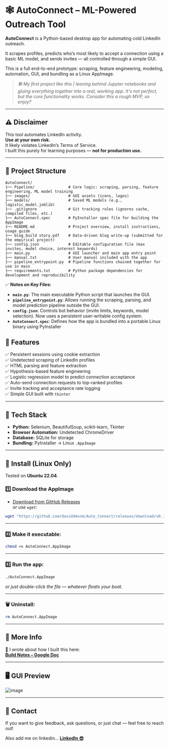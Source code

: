 # 🕸️ **AutoConnect – ML-Powered Outreach Tool**

**AutoConnect** is a Python-based desktop app for automating cold LinkedIn outreach.

It scrapes profiles, predicts who’s most likely to accept a connection using a basic ML model, and sends invites — all controlled through a simple GUI.

This is a full end-to-end prototype: scraping, feature engineering, modeling, automation, GUI, and bundling as a Linux AppImage.

>*🛠️ My first project like this | leaving behind Jupyter notebooks and gluing everything together into a real, working app. It's not perfect, but the core functionality works. Consider this a rough MVP, so enjoy?*


---

## ⚠️ **Disclaimer**

This tool automates LinkedIn activity.  
**Use at your own risk.**  
It likely violates LinkedIn’s Terms of Service.  
I built this purely for learning purposes — **not for production use.**

---

## 📂 **Project Structure**

```
AutoConnect/
├── Pipeline/               # Core logic: scraping, parsing, feature engineering, ML model training
├── images/                 # GUI assets (icons, logos)
├── models/                 # Saved ML models (e.g., logistic_model.joblib)
├── .gitignore              # Git tracking rules (ignores cache, compiled files, etc.)
├── AutoConnect.spec        # PyInstaller spec file for building the AppImage
├── README.md               # Project overview, install instructions, usage guide
├── blog_build story.pdf    # Data-driven blog write-up (submitted for the empirical project)
├── config.json             # Editable configuration file (max invites, model choice, interest keywords)
├── main.py                 # GUI launcher and main app entry point
├── manual.txt              # User manual included with the app
├── pipeline_entrypoint.py  # Pipeline functions chained together for use in main
├── requirements.txt        # Python package dependencies for development and reproducibility
```

✅ **Notes on Key Files:**
- **`main.py`**: The main executable Python script that launches the GUI.
- **`pipeline_entrypoint.py`**: Allows running the scraping, parsing, and model prediction pipeline outside the GUI.
- **`config.json`**: Controls bot behavior (invite limits, keywords, model selection). Now uses a persistent user-writable config system.
- **`AutoConnect.spec`**: Defines how the app is bundled into a portable Linux binary using PyInstaller

## 🚀 **Features**

✅ Persistent sessions using cookie extraction  
✅ Undetected scraping of LinkedIn profiles  
✅ HTML parsing and feature extraction  
✅ Hypothesis-based feature engineering  
✅ Logistic regression model to predict connection acceptance  
✅ Auto-send connection requests to top-ranked profiles  
✅ Invite tracking and acceptance rate logging  
✅ Simple GUI built with `tkinter`  

---

## 🧰 **Tech Stack**

- **Python:** Selenium, BeautifulSoup, scikit-learn, Tkinter  
- **Browser Automation:** Undetected ChromeDriver  
- **Database:** SQLite for storage  
- **Bundling:** PyInstaller → Linux `.AppImage`

---

## 🐧 **Install (Linux Only)**

Tested on **Ubuntu 22.04**.

### 1️⃣ Download the AppImage

- [Download from GitHub Releases](https://github.com/daviddmvnm/Auto_Connect/releases/tag/v0.1.1%28APP-IMAGE%29)  
_or use `wget`:_

```bash
wget "https://github.com/daviddmvnm/Auto_Connect/releases/download/v0.1.1%28APP-IMAGE%29/AutoConnect.x86_64.AppImage" -O AutoConnect.AppImage
```

---

### 2️⃣ Make it executable:

```bash
chmod +x AutoConnect.AppImage
```

---

### 3️⃣ Run the app:

```bash
./AutoConnect.AppImage
```

_or just double-click the file — whatever floats your boat._

---

### 🗑️ Uninstall:

```bash
rm AutoConnect.AppImage
```

---

## 📄 **More Info**

📝 I wrote about how I built this here:  
[**Build Notes – Google Doc**](https://docs.google.com/document/d/15pBLOmaXcsLjkpP-OE33zfwmCYpWrEhTrZ1tFP6JGuo/edit?tab=t.khzo1efbhjtw#heading=h.p9jatc3v45hz)

---

## 🖥️ **GUI Preview**

![image](https://github.com/user-attachments/assets/16994228-8779-4d2f-950c-1d60097589ea)

---

## 👋 **Contact**

If you want to give feedback, ask questions, or just chat — feel free to reach out!

Also add me on linkedin... [**LinkedIn 😎**](https://www.linkedin.com/in/david-clements442/)

